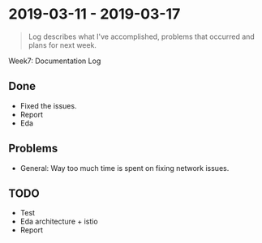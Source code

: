 #  2019-03-11 - 2019-03-17
> Log describes what I've accomplished, problems that occurred and plans for next week.

Week7: Documentation Log

## Done
* Fixed the issues.
* Report
* Eda

## Problems
* General: Way too much time is spent on fixing network issues.

## TODO
* Test
* Eda architecture + istio
* Report

